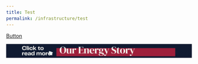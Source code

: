 ```yaml
---
title: Test
permalink: /infrastructure/test
---
```



[Button](/infrastructure/case-studies/resources#WM12)





<a href="/infrastructure/case-studies/resources#WM12" target="_blank"><img src="/images/infrastructure/constraints-and-challenges/image015.gif" ></a>